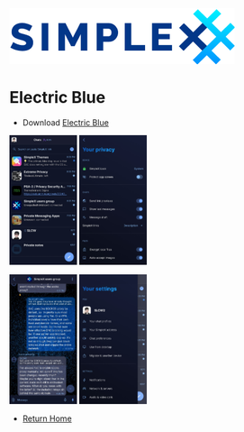 <img src="./resources/logo-light.png">

# Electric Blue

* Download [Electric Blue](../themes/SxC_electricBlue.theme)

<img src="../screenshots/SxC_ElectricBlue01.jpg" width="120"> <img src="../screenshots/SxC_ElectricBlue02.jpg" width="120">

<img src="../screenshots/SxC_ElectricBlue03.jpg" width="120"> <img src="../screenshots/SxC_ElectricBlue04.jpg" width="120">

* [Return Home](../README.md) 